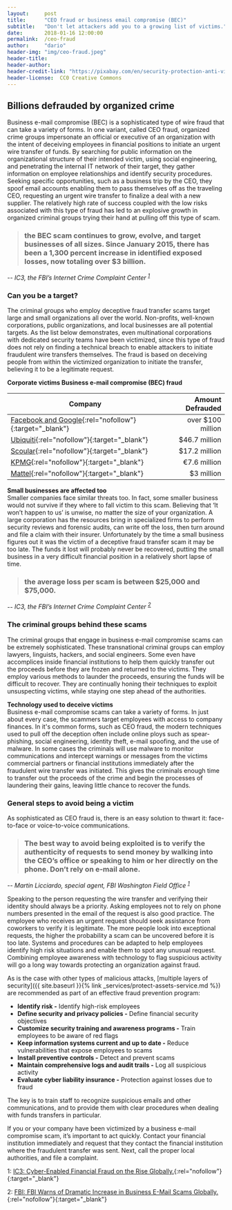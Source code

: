 ```yaml
---
layout:     post
title:      "CEO fraud or business email compromise (BEC)"
subtitle:   "Don't let attackers add you to a growing list of victims."
date:       2018-01-16 12:00:00
permalink:  /ceo-fraud
author:     "dario"
header-img: "img/ceo-fraud.jpeg"
header-title:
header-author:
header-credit-link: "https://pixabay.com/en/security-protection-anti-virus-265130/"
header-license:  CC0 Creative Commons
---
```


## Billions defrauded by organized crime
Business e-mail compromise (BEC) is a sophisticated type of wire fraud that can take a variety of forms. In one variant, called CEO fraud,  organized crime groups impersonate an official or executive of an organization with the intent of deceiving employees in financial positions to initiate an urgent wire transfer of funds. By searching for public information on the organizational structure of their intended victim, using social engineering, and penetrating the internal IT network of their target, they gather information on employee relationships and identify security procedures. Seeking specific opportunities, such as a business trip by the CEO, they spoof email accounts enabling them to pass themselves off as the traveling CEO, requesting an urgent wire transfer to finalize a deal with a new supplier. The relatively high rate of success coupled with the low risks associated with this type of fraud has led to an explosive growth in organized criminal groups trying their hand at pulling off this type of scam.

> ### the BEC scam continues to grow, evolve, and target businesses of all sizes. Since January 2015, there has been a 1,300 percent increase in identified exposed losses, now totaling over $3 billion.
-- <cite>IC3, the FBI’s Internet Crime Complaint Center <sup>[1](#myfootnote1)</sup></cite>  

### Can you be a target?
The criminal groups who employ deceptive fraud transfer scams target large and small organizations all over the world. Non-profits, well-known corporations, public organizations, and local businesses are all potential targets. As the list below demonstrates, even multinational corporations with dedicated security teams have been victimized, since this type of fraud does not rely on finding a technical breach to enable attackers to initiate fraudulent wire transfers themselves. The fraud is based on deceiving people from within the victimized organization to initiate the transfer, believing it to be a legitimate request.

**Corporate victims Business e-mail compromise (BEC) fraud**  

| Company  |  Amount Defrauded |
|----------|-----------------------------:|
| [Facebook and Google](http://fortune.com/2017/04/27/facebook-google-rimasauskas/){:rel="nofollow"}{:target="_blank"} | over $100 million |
| [Ubiquiti](https://krebsonsecurity.com/2015/08/tech-firm-ubiquiti-suffers-46m-cyberheist/){:rel="nofollow"}{:target="_blank"} |$46.7 million |
| [Scoular](https://www.ft.com/content/19ade924-d0a5-11e5-831d-09f7778e7377){:rel="nofollow"}{:target="_blank"} | $17.2 million |
| [KPMG](http://www.bbc.com/news/business-35250678){:rel="nofollow"}{:target="_blank"} | €7.6 million |
| [Mattel](https://www.cbsnews.com/news/mattel-vs-chinese-cyberthieves-its-no-game/){:rel="nofollow"}{:target="_blank"} | $3 million |

**Small businesses are affected too**  
Smaller companies face similar threats too. In fact, some smaller business would not survive if they where to fall victim to this scam. Believing that ‘It won’t happen to us’ is unwise, no matter the size of your organization. A large corporation has the resources bring in specialized firms to perform security reviews and forensic audits, can write off the loss, then turn around and file a claim with their insurer. Unfortunately by the time a small business figures out it was the victim of a deceptive fraud transfer scam it may be too late. The funds it lost will probably never be recovered, putting the small business in a very difficult financial position in a relatively short lapse of time.

> ### the average loss per scam is between $25,000 and $75,000.
-- <cite>IC3, the FBI’s Internet Crime Complaint Center <sup>[2](#myfootnote1)</sup></cite>

### The criminal groups behind these scams
The criminal groups that engage in business e-mail compromise scams can be extremely sophisticated. These transnational criminal groups can employ lawyers, linguists, hackers, and social engineers. Some even have accomplices inside financial institutions to help them quickly transfer out the proceeds before they are frozen and returned to the victims. They employ various methods to launder the proceeds, ensuring the funds will be difficult to recover. They are continually honing their techniques to exploit unsuspecting victims, while staying one step ahead of the authorities.

**Technology used to deceive victims**  
Business e-mail compromise scams can take a variety of forms. In just about every case, the scammers target employees with access to company finances. In it's common forms, such as CEO fraud, the modern techniques used to pull off the deception often include online ploys such as spear-phishing, social engineering, identity theft, e-mail spoofing, and the use of malware. In some cases the criminals will use malware to monitor communications and intercept warnings or messages from the victims commercial partners or financial institutions immediately after the fraudulent wire transfer was initiated. This gives the criminals enough time to transfer out the proceeds of the crime and begin the processes of laundering their gains, leaving little chance to recover the funds.

### General steps to avoid being a victim
 As sophisticated as CEO fraud is, there is an easy solution to thwart it: face-to-face or voice-to-voice communications.

 > ### The best way to avoid being exploited is to verify the authenticity of requests to send money by walking into the CEO’s office or speaking to him or her directly on the phone. Don’t rely on e-mail alone.
 -- <cite>Martin Licciardo, special agent, FBI Washington Field Office <sup>[1](#myfootnote1)</sup></cite>  

Speaking to the person requesting the wire transfer and verifying their identity should always be a priority. Asking employees not to rely on phone numbers presented in the email of the request is also good practice. The employee who receives an urgent request should seek assistance from coworkers to verify it is legitimate. The more people look into exceptional requests, the higher the probability a scam can be uncovered before it is too late. Systems and procedures can be adapted to help employees identify high risk situations and enable them to spot any unusual request. Combining employee awareness with technology to flag suspicious activity will go a long way towards protecting an organization against fraud.

As is the case with other types of malicious attacks, [multiple layers of security]({{ site.baseurl }}{% link _services/protect-assets-service.md %}) are recommended as part of an effective fraud prevention program:

* **Identify risk -** Identify high-risk employees
* **Define security and privacy policies -** Define financial security objectives
* **Customize security training and awareness programs -** Train employees to be aware of red flags
* **Keep information systems current and up to date -** Reduce vulnerabilities that expose employees to scams
* **Install preventive controls -** Detect and prevent scams
* **Maintain comprehensive logs and audit trails -** Log all suspicious activity
* **Evaluate cyber liability insurance -** Protection against losses due to fraud

The key is to train staff to recognize suspicious emails and other communications, and to provide them with clear procedures when dealing with funds transfers in particular.

If you or your company have been victimized by a business e-mail compromise scam, it’s important to act quickly. Contact your financial institution immediately and request that they contact the financial institution where the fraudulent transfer was sent. Next, call the proper local authorities, and file a complaint.

<a name="myfootnote1">1</a>: [IC3: Cyber-Enabled Financial Fraud on the Rise Globally.](https://www.fbi.gov/news/stories/business-e-mail-compromise-on-the-rise){:rel="nofollow"}{:target="_blank"}  

<a name="myfootnote1">2</a>: [FBI: FBI Warns of Dramatic Increase in Business E-Mail Scams Globally.](https://www.fbi.gov/contact-us/field-offices/phoenix/news/press-releases/fbi-warns-of-dramatic-increase-in-business-e-mail-scams){:rel="nofollow"}{:target="_blank"}
